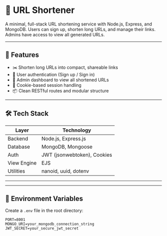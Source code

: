 # 🔗 URL Shortener

A minimal, full-stack URL shortening service with Node.js, Express, and MongoDB. Users can sign up, shorten long URLs, and manage their links. Admins have access to view all generated URLs.

---

## 🚀 Features

- ✂️ Shorten long URLs into compact, shareable links
- 🔐 User authentication (Sign up / Sign in)
- 🧠 Admin dashboard to view all shortened URLs
- 🍪 Cookie-based session handling
- 📦 Clean RESTful routes and modular structure

---

## 🛠️ Tech Stack

| Layer        | Technology                  |
|--------------|-----------------------------|
| Backend      | Node.js, Express.js         |
| Database     | MongoDB, Mongoose           |
| Auth         | JWT (jsonwebtoken), Cookies |
| View Engine  | EJS                         |
| Utilities    | nanoid, uuid, dotenv        |

---


---

## 🔐 Environment Variables

Create a `.env` file in the root directory:

```env
PORT=8001
MONGO_URI=your_mongodb_connection_string
JWT_SECRET=your_secure_jwt_secret
